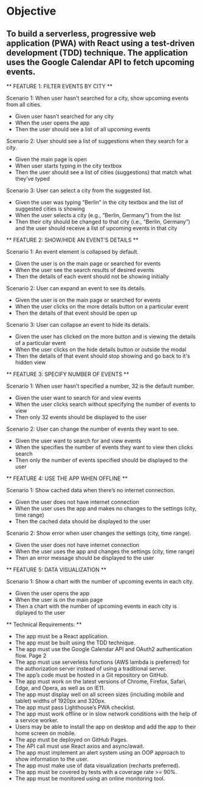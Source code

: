 # Objective

## To build a serverless, progressive web application (PWA) with React using a test-driven development (TDD) technique. The application uses the Google Calendar API to fetch upcoming events. 


** FEATURE 1: FILTER EVENTS BY CITY **

Scenario 1: When user hasn’t searched for a city, show upcoming events from all cities.
- Given user hasn’t searched for any city
- When the user opens the app
- Then the user should see a list of all upcoming events

Scenario 2: User should see a list of suggestions when they search for a city.
- Given the main page is open
- When user starts typing in the city textbox
- Then the user should see a list of cities (suggestions) that match what they’ve typed

Scenario 3: User can select a city from the suggested list.
- Given the user was typing “Berlin” in the city textbox and the list of suggested cities is showing
- When the user selects a city (e.g., “Berlin, Germany”) from the list
- Then their city should be changed to that city (i.e., “Berlin, Germany”) and the user should receive a list of upcoming events in that city


** FEATURE 2: SHOW/HIDE AN EVENT’S DETAILS **

Scenario 1: An event element is collapsed by default.
- Given the user is on the main page or searched for events
- When the user see the search results of desired events
- Then the details of each event should not be showing initially

Scenario 2: User can expand an event to see its details.
- Given the user is on the main page or searched for events
- When the user clicks on the more details button on a particular event
- Then the details of that event should be open up

Scenario 3: User can collapse an event to hide its details.
- Given the user has clicked on the more button and is viewing the details of a particular event
- When the user clicks on the hide details button or outside the modal
- Then the details of that event should stop showing and go back to it's hidden view


** FEATURE 3: SPECIFY NUMBER OF EVENTS **

Scenario 1: When user hasn’t specified a number, 32 is the default number.
- Given the user want to search for and view events
- When the user clicks search without specifying the number of events to view
- Then only 32 events should be displayed to the user

Scenario 2: User can change the number of events they want to see.
- Given the user want to search for and view events
- When the specifies the number of events they want to view then clicks search
- Then only the number of events specified should be displayed to the user


** FEATURE 4: USE THE APP WHEN OFFLINE **

Scenario 1: Show cached data when there’s no internet connection.
- Given the user does not have internet connection
- When the user uses the app and makes no changes to the settings (city, time range)
- Then the cached data should be displayed to the user

Scenario 2: Show error when user changes the settings (city, time range).
- Given the user does not have internet connection
- When the user uses the app and changes the settings (city, time range)
- Then an error message should be displayed to the user 


** FEATURE 5: DATA VISUALIZATION **

Scenario 1: Show a chart with the number of upcoming events in each city.
- Given the user opens the app
- When the user is on the main page
- Then a chart with the number of upcoming events in each city is diplayed to the user


** Technical Requirements: **
- The app must be a React application.
- The app must be built using the TDD technique.
- The app must use the Google Calendar API and OAuth2 authentication flow.
Page 2 
- The app must use serverless functions (AWS lambda is preferred) for the authorization server
instead of using a traditional server.
- The app’s code must be hosted in a Git repository on GitHub.
- The app must work on the latest versions of Chrome, Firefox, Safari, Edge, and Opera, as well
as on IE11.
- The app must display well on all screen sizes (including mobile and tablet) widths of 1920px
and 320px.
- The app must pass Lighthouse’s PWA checklist.
- The app must work offline or in slow network conditions with the help of a service worker.
- Users may be able to install the app on desktop and add the app to their home screen on
mobile.
- The app must be deployed on GitHub Pages.
- The API call must use React axios and async/await.
- The app must implement an alert system using an OOP approach to show information to the
user.
- The app must make use of data visualization (recharts preferred).
- The app must be covered by tests with a coverage rate >= 90%.
- The app must be monitored using an online monitoring tool.
